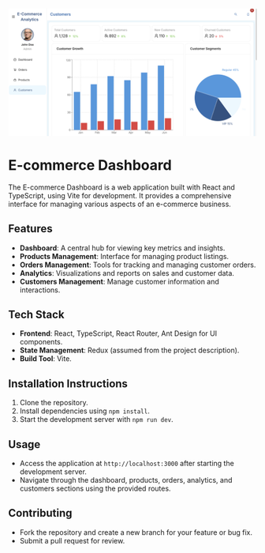 ![E-commerce Dashboard](./public/ecommerce_dash.png)

# E-commerce Dashboard

The E-commerce Dashboard is a web application built with React and TypeScript, using Vite for development. It provides a comprehensive interface for managing various aspects of an e-commerce business.

## Features
- **Dashboard**: A central hub for viewing key metrics and insights.
- **Products Management**: Interface for managing product listings.
- **Orders Management**: Tools for tracking and managing customer orders.
- **Analytics**: Visualizations and reports on sales and customer data.
- **Customers Management**: Manage customer information and interactions.

## Tech Stack
- **Frontend**: React, TypeScript, React Router, Ant Design for UI components.
- **State Management**: Redux (assumed from the project description).
- **Build Tool**: Vite.

## Installation Instructions
1. Clone the repository.
2. Install dependencies using `npm install`.
3. Start the development server with `npm run dev`.

## Usage
- Access the application at `http://localhost:3000` after starting the development server.
- Navigate through the dashboard, products, orders, analytics, and customers sections using the provided routes.

## Contributing
- Fork the repository and create a new branch for your feature or bug fix.
- Submit a pull request for review.


